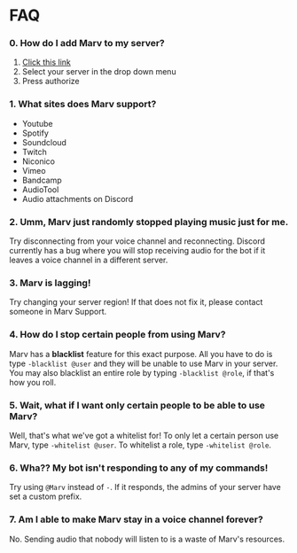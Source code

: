 # FAQ

### 0. How do I add Marv to my server?
1. [Click this link](https://discordapp.com/oauth2/authorize?scope=bot&client_id=234395307759108106&permissions=3263552)
2. Select your server in the drop down menu
3. Press authorize

### 1. What sites does Marv support?
- Youtube
- Spotify
- Soundcloud
- Twitch
- Niconico
- Vimeo
- Bandcamp
- AudioTool
- Audio attachments on Discord

### 2. Umm, Marv just randomly stopped playing music just for me.
Try disconnecting from your voice channel and reconnecting. Discord currently has a bug where you will stop receiving audio for the bot if it leaves a voice channel in a different server. 

### 3. Marv is lagging!
Try changing your server region! If that does not fix it, please contact someone in Marv Support.

### 4. How do I stop certain people from using Marv?
Marv has a **blacklist** feature for this exact purpose. All you have to do is type `-blacklist @user` and they will be unable to use Marv in your server. You may also blacklist an entire role by typing `-blacklist @role`, if that's how you roll.

### 5. Wait, what if I want only certain people to be able to use Marv?
Well, that's what we've got a whitelist for! To only let a certain person use Marv, type `-whitelist @user`. To whitelist a role, type `-whitelist @role`.

### 6. Wha?? My bot isn't responding to any of my commands! 
Try using `@Marv` instead of `-`. If it responds, the admins of your server have set a custom prefix. 

### 7. Am I able to make Marv stay in a voice channel forever?
No. Sending audio that nobody will listen to is a waste of Marv's resources.
